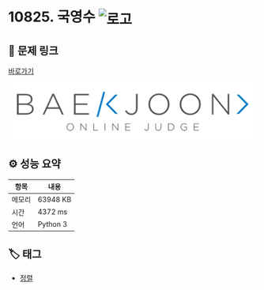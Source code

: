 # 10825. 국영수 <img src="https://d2gd6pc034wcta.cloudfront.net/tier/7.svg" alt="로고" height="32" style="vertical-align: middle;" />

## 🔗 문제 링크

[바로가기](https://www.acmicpc.net/problem/10825)

![백준 로고](../../images/boj.png)

## ⚙️ 성능 요약

| 항목   | 내용     |
| ------ | -------- |
| 메모리 | 63948 KB |
| 시간   | 4372 ms  |
| 언어   | Python 3 |

## 🏷️ 태그

- [정렬](https://www.acmicpc.net/problemset?sort=ac_desc&algo=97)
